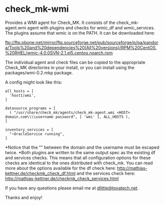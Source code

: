 check_mk-wmi
============

Provides a WMI agent for Check_MK. It consists of the check_mk-agent.wmi agent with plugins and checks for wmic_df and wmic_services.  The plugins assume that wmic is on the PATH. It can be downloaded here:

ftp://ftp.pbone.net/mirror/ftp.sourceforge.net/pub/sourceforge/p/pa/pandora/Tools%20and%20dependencies%20(All%20versions)/RPM%20CentOS,%20RHEL/wmic-4.0.0SVN-2.1.el5.centos.noarch.rpm

The individual agent and check files can be copied to the appropriate Check_MK directories in your install, or you can install using the packages/wmi-0.2.mkp package. 

A config might look like this:

    all_hosts = [
      'host1|wmi',
    ]

    datasource_programs = [
      ( "/usr/share/check_mk/agents/check_mk-agent.wmi <HOST> domain.com\\\\username password", [ 'wmi' ], ALL_HOSTS ),
    ]

    inventory_services = [
      "~OracleService running",
    ]

*Notice that the "\" between the domain and the username must be escaped twice.
*Both plugins are written to the same output spec as the existing df and services checks. This means that all configuration options for these checks are identical to the ones distributed with check_mk. You can read more about the options available for the df check here:
http://mathias-kettner.de/checkmk_check_df.html
and the services check here:
http://mathias-kettner.de/checkmk_check_services.html  

If you have any questions please email me at dlittle@toyatech.net.

Thanks and enjoy!
